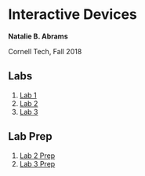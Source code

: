 # Interactive Devices

**Natalie B. Abrams**

Cornell Tech, Fall 2018

## Labs
1. [Lab 1](https://github.com/nabrams/IDD-Fa18-Lab1/blob/master/README.md)
2. [Lab 2](https://github.com/nabrams/IDD-Fa18-Lab2/blob/master/README.md)
3. [Lab 3]()

## Lab Prep
1. [Lab 2 Prep](https://github.com/nabrams/interactive/blob/master/prelab-assets/Sketches.md)
2. [Lab 3 Prep](https://github.com/nabrams/interactive/blob/master/prelab-assets/Prelab3.md)
